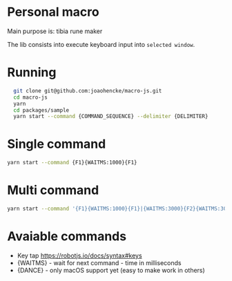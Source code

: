 # Personal macro

Main purpose is: tibia rune maker

The lib consists into execute keyboard input into `selected window`.  

# Running
```bash
  git clone git@github.com:joaohencke/macro-js.git
  cd macro-js
  yarn
  cd packages/sample
  yarn start --command {COMMAND_SEQUENCE} --delimiter {DELIMITER}
```

# Single command
```bash
yarn start --command {F1}{WAITMS:1000}{F1}
```

# Multi command
```bash
yarn start --command '{F1}{WAITMS:1000}{F1}|{WAITMS:3000}{F2}{WAITMS:3000}{F2}' --delimiter '|'
```

# Avaiable commands
* Key tap https://robotjs.io/docs/syntax#keys
* {WAITMS} - wait for next command - time in milliseconds
* {DANCE} - only macOS support yet (easy to make work in others)
